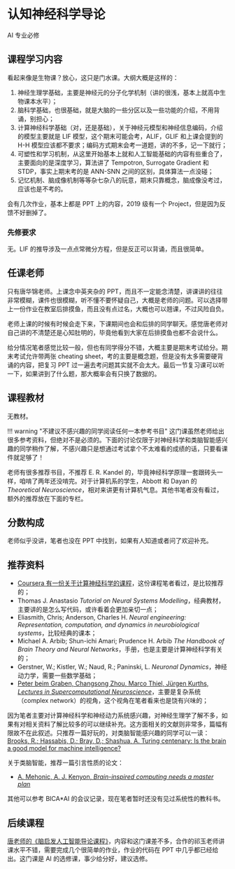 # 认知神经科学导论

<div class="badges">
<span class="badge ai-badge">AI 专业必修</span>
</div>

## 课程学习内容

看起来像是生物课？放心，这只是门水课。大纲大概是这样的：

1. 神经生理学基础，主要是神经元的分子化学机制（讲的很浅，基本上就高中生物课本水平）；
2. 脑科学基础，也很基础，就是大脑的一些分区以及一些功能的介绍，不用背诵，别担心；
3. 计算神经科学基础（对，还是基础），关于神经元模型和神经信息编码，介绍的模型主要就是 LIF 模型，这个期末可能会考，ALIF，GLIF 和上课会提到的 H-H 模型应该都不要求；编码方式期末会考一道题，讲的不多，记一下就行；
4. 可塑性和学习机制，从这里开始基本上就和人工智能基础的内容有些重合了，主要面向的是深度学习，算法讲了 Tempotron, Surrogate Gradient 和 STDP，事实上期末考的是 ANN-SNN 之间的区别，具体算法一点没碰；
5. 记忆机制、脑成像机制等等杂七杂八的玩意，期末只靠概念，脑成像没考过，应该也是不考的。

会有几次作业，基本上都是 PPT 上的内容，2019 级有一个 Project，但是因为反馈不好删掉了。

### 先修要求

无。LIF 的推导涉及一点点常微分方程，但是反正可以背诵，而且很简单。

## 任课老师

只有唐华锦老师。上课念中英夹杂的 PPT，而且不一定能念清楚，讲课讲的往往非常模糊，课件也很模糊，听不懂不要怀疑自己，大概是老师的问题。可以选择带上一份作业在教室后排摸鱼，而且没有点过名，大概也可以翘课，不过风险自负。

老师上课的时候有时候会走下来，下课期间也会和后排的同学聊天。感觉唐老师对自己讲的不清楚还是心知肚明的，毕竟他看到大家在后排摸鱼也都不会说什么。

给分情况笔者感觉比较一般，但也有同学得分不错，大概主要是期末考试给分。期末考试允许带两张 cheating sheet，考的主要是概念题，但是没有太多需要硬背诵的内容，把复习 PPT 过一遍去考问题其实就不会太大。最后一节复习课可以听一下，如果讲到了什么题，那大概率会有只换了数据的。

## 课程教材

无教材。

!!! warning "不建议不感兴趣的同学阅读任何一本参考书目"
    这门课虽然老师给出很多参考资料，但绝对不是必须的。下面的讨论仅限于对神经科学和类脑智能感兴趣的同学稍作了解，不感兴趣只是想通过考试拿个不太难看的成绩的话，只要看课件就足够了！

老师有很多推荐书目，不推荐 E. R. Kandel 的，毕竟神经科学原理一套跟砖头一样，咱啃了两年还没啃完。对于计算机系的学生，Abbott 和 Dayan 的 *Theoretical Neuroscience*，相对来讲更有计算机气息。其他书笔者没有看过，额外的推荐放在下面的专栏。

## 分数构成

老师似乎没讲，笔者也没在 PPT 中找到，如果有人知道或者问了欢迎补充。

## 推荐资料

- [Coursera 有一份关于计算神经科学的课程](https://www.coursera.org/learn/computational-neuroscience)，这份课程笔者看过，是比较推荐的；
- Thomas J. Anastasio *Tutorial on Neural Systems Modelling*，经典教材，主要讲的是怎么写代码，或许看着会更加亲切一点；
- Eliasmith, Chris; Anderson, Charles H. *Neural engineering: Representation, computation, and dynamics in neurobiological systems*，比较经典的课本；
- Michael A. Arbib; Shun-ichi Amari; Prudence H. Arbib *The Handbook of Brain Theory and Neural Networks*，手册，也是主要是计算神经科学有关的；
- Gerstner, W.; Kistler, W.; Naud, R.; Paninski, L. *Neuronal Dynamics*，神经动力学，需要一些数学基础；
- [Peter beim Graben, Changsong Zhou, Marco Thiel, Jürgen Kurths, *Lectures in Supercomputational Neuroscience*](https://link.springer.com/book/10.1007/978-3-540-73159-7)，主要是复杂系统（complex network）的视角，这个视角在笔者看来也是饶有兴味的；

因为笔者主要对计算神经科学和神经动力系统感兴趣，对神经生理学了解不多，如果有对相关资料了解比较多的可以继续补充。这方面相关的文献则非常多，篇幅有限故不在此叙述。只推荐一篇好玩的，对类脑智能感兴趣的同学可以一读：[Brooks, R.; Hassabis, D.; Bray, D.; Shashua, A. Turing centenary: Is the brain a good model for machine intelligence?](https://doi.org/10.1038%2F482462a)

关于类脑智能，推荐一篇引言性质的论文：

- [A. Mehonic, A. J. Kenyon, *Brain-inspired computing needs a master plan*](https://www.nature.com/articles/s41586-021-04362-w)

其他可以参考 BICA*AI 的会议记录，现在笔者暂时还没有见过系统性的教科书。

## 后续课程

[唐老师的《脑启发人工智能导论课程》](../major_elective/brain_inspired_ai)，内容和这门课差不多，合作的祁玉老师讲课水平不错，需要完成几个很简单的作业，作业的代码在 PPT 中几乎都已经给出。这门课是 AI 的选修课，事少给分好，建议选修。